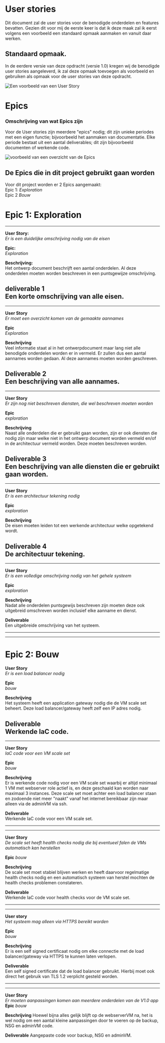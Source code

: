 # User stories

Dit document zal de user stories voor de benodigde onderdelen en features bevatten.
Gezien dit voor mij de eerste keer is dat ik deze maak zal ik eerst volgens een voorbeeld een standaard opmaak aanmaken en vanuit daar werken.

## Standaard opmaak.

In de eerdere versie van deze opdracht (versie 1.0) kregen wij de benodigde user stories aangeleverd, ik zal deze opmaak toevoegen als voorbeeld en gebruiken als opmaak voor de user stories van deze opdracht.

![Een voorbeeld van een User Story](/project_documentation/images/example_user_story.png)

# Epics
### Omschrijving van wat Epics zijn
Voor de User stories zijn meerdere "epics" nodig; dit zijn unieke periodes met een eigen functie; bijvoorbeeld het aanmaken van documentatie.
Elke periode bestaat uit een aantal deliverables; dit zijn bijvoorbeeld documenten of werkende code.

![voorbeeld van een overzicht van de Epics](/images/example_epics.png)

## De Epics die in dit project gebruikt gaan worden
Voor dit project worden er 2 Epics aangemaakt:  
Epic 1: *Exploration*  
Epic 2 *Bouw*

# Epic 1: Exploration

---
**User Story:**  
*Er is een duidelijke omschrijving nodig van de eisen*

**Epic:**  
*Exploration*

**Beschrijving:**  
Het ontwerp document beschrijft een aantal onderdelen. Al deze onderdelen moeten worden beschreven in een puntsgewijze omschrijving.  

**deliverable 1**  
Een korte omschrijving van alle eisen.
---
---

**User Story**  
*Er moet een overzicht komen van de gemaakte aannames*

**Epic**  
*Exploration*

**Beschrijving**  
Veel informatie staat al in het ontwerpdocument maar lang niet alle benodigde onderdelen worden er in vermeld. Er zullen dus een aantal aannames worden gedaan. Al deze aannames moeten worden geschreven.

**Deliverable 2**  
Een beschrijving van alle aannames.
---
---

**User Story**  
*Er zijn nog niet beschreven diensten, die wel beschreven moeten worden*

**Epic**  
*exploration*

**Beschrijving**  
Naast alle onderdelen die er gebruikt gaan worden, zijn er ook diensten die nodig zijn maar welke niet in het ontwerp document worden vermeld en/of in de architectuur vermeld worden. Deze moeten beschreven worden. 
 
**Deliverable 3**  
Een beschrijving van alle diensten die er gebruikt gaan worden.
---
---


**User Story**  
*Er is een architectuur tekening nodig* 

**Epic**  
*exploration*

**Beschrijving**  
De eisen moeten leiden tot een werkende architectuur welke opgetekend wordt.

**Deliverable 4**   
De architectuur tekening.
---
---

**User Story**  
*Er is een volledige omschrijving nodig van het gehele systeem*

**Epic**  
*exploration*

**Beschrijving**  
Nadat alle onderdelen puntsgewijs beschreven zijn moeten deze ook uitgebreid omschreven worden inclusief elke aanname en dienst.

**Deliverable**    
Een uitgebreide omschrijving van het systeem.


---
---

# Epic 2: Bouw

**User Story**    
*Er is een load balancer nodig*

**Epic**  
*bouw* 

**Beschrijving**  
Het systeem heeft een application gateway nodig die de VM scale set beheert. Deze load balancer/gateway heeft zelf een IP adres nodig.

**Deliverable**   
Werkende IaC code.
---
---

**User Story**    
*IaC code voor een VM scale set* 

**Epic**    
*bouw*  

**Beschrijving**   
Er is werkende code nodig voor een VM scale set waarbij er altijd minimaal 1 VM met webserver role actief is, en deze geschaald kan worden naar maximaal 3 instances. Deze scale set moet achter een load balancer staan en zodoende niet meer "naakt" vanaf het internet bereikbaar zijn maar alleen via de adminVM via ssh.  

**Deliverable**   
Werkende IaC code voor een VM scale set.

---
---

**User Story**    
*De scale set heeft health checks nodig die bij eventueel falen de VMs automatisch kan herstellen* 

**Epic**
*bouw*

**Beschrijving**  
De scale set moet stabiel blijven werken en heeft daarvoor regelmatige health checks nodig en een automatisch systeem van herstel mochten de health checks problemen constateren. 

**Deliverable**   
Werkende IaC code voor health checks voor de VM scale set.

---
---

**User story**  
*Het systeem mag alleen via HTTPS bereikt worden*

**Epic**   
*bouw*

**Beschrijving**  
Er is een self signed certificaat nodig om elke connectie met de load balancer/gateway via HTTPS te kunnen laten verlopen. 
 
**Deliverable**   
Een self signed certificate dat de load balancer gebruikt. Hierbij moet ook direct het gebruik van TLS 1.2 verplicht gesteld worden.

---
---

**User Story**  
*Er moeten aanpassingen komen aan meerdere onderdelen van de V1.0 app* 
**Epic**
*bouw*  

**Beschrijving**
Hoewel bijna alles gelijk blijft op de webserverVM na, het is wel nodig om een aantal kleine aanpassingen door te voeren op de backup, NSG en adminVM code.

**Deliverable** 
Aangepaste code voor backup, NSG en adminVM.